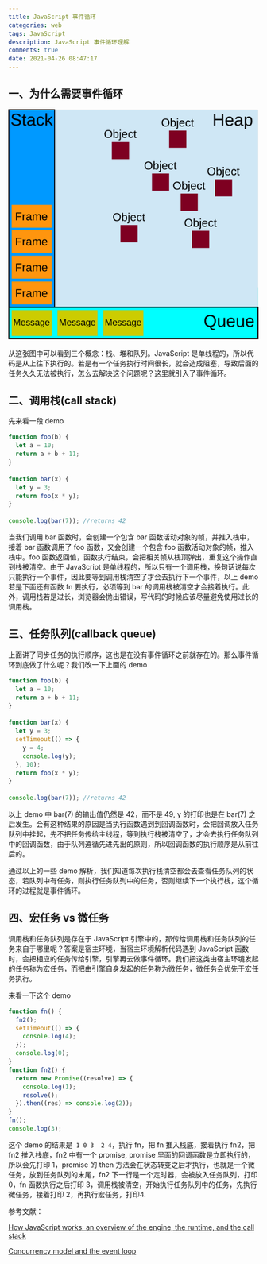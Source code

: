 ```yaml
---
title: JavaScript 事件循环
categories: web
tags: JavaScript
description: JavaScript 事件循环理解
comments: true
date: 2021-04-26 08:47:17
---
```


## 一、为什么需要事件循环

![JavaScript 引擎模型](../images/the_javascript_runtime_environment_example.svg)

从这张图中可以看到三个概念：栈、堆和队列。JavaScript 是单线程的，所以代码是从上往下执行的。若是有一个任务执行时间很长，就会造成阻塞，导致后面的任务久久无法被执行，怎么去解决这个问题呢？这里就引入了事件循环。

## 二、调用栈(call stack)

先来看一段 demo

```js
function foo(b) {
  let a = 10;
  return a + b + 11;
}

function bar(x) {
  let y = 3;
  return foo(x * y);
}

console.log(bar(7)); //returns 42
```

当我们调用 bar 函数时，会创建一个包含 bar 函数活动对象的帧，并推入栈中，接着 bar 函数调用了 foo 函数，又会创建一个包含 foo 函数活动对象的帧，推入栈中。foo 函数返回值，函数执行结束，会把相关帧从栈顶弹出，重复这个操作直到栈被清空。由于 JavaScript 是单线程的，所以只有一个调用栈，换句话说每次只能执行一个事件，因此要等到调用栈清空了才会去执行下一个事件，以上 demo 若是下面还有函数 fn 要执行，必须等到 bar 的调用栈被清空才会接着执行。此外，调用栈若是过长，浏览器会抛出错误，写代码的时候应该尽量避免使用过长的调用栈。

## 三、任务队列(callback queue)

上面讲了同步任务的执行顺序，这也是在没有事件循环之前就存在的。那么事件循环到底做了什么呢？我们改一下上面的 demo

```js
function foo(b) {
  let a = 10;
  return a + b + 11;
}

function bar(x) {
  let y = 3;
  setTimeout(() => {
    y = 4;
    console.log(y);
  }, 10);
  return foo(x * y);
}

console.log(bar(7)); //returns 42
```

以上 demo 中 bar(7) 的输出值仍然是 42，而不是 49, y 的打印也是在 bar(7) 之后发生。会有这种结果的原因是当执行函数遇到到回调函数时，会把回调放入任务队列中挂起，先不把任务传给主线程，等到执行栈被清空了，才会去执行任务队列中的回调函数，由于队列遵循先进先出的原则，所以回调函数的执行顺序是从前往后的。

通过以上的一些 demo 解析，我们知道每次执行栈清空都会去查看任务队列的状态，若队列中有任务，则执行任务队列中的任务，否则继续下一个执行栈，这个循环的过程就是事件循环。

## 四、宏任务 vs 微任务

调用栈和任务队列是存在于 JavaScript 引擎中的，那传给调用栈和任务队列的任务来自于哪里呢？答案是宿主环境，当宿主环境解析代码遇到 JavaScript 函数时，会把相应的任务传给引擎，引擎再去做事件循环。我们把这类由宿主环境发起的任务称为宏任务，而把由引擎自身发起的任务称为微任务，微任务会优先于宏任务执行。

来看一下这个 demo

```js
function fn() {
  fn2();
  setTimeout(() => {
    console.log(4);
  });
  console.log(0);
}
function fn2() {
  return new Promise((resolve) => {
    console.log(1);
    resolve();
  }).then((res) => console.log(2));
}
fn();
console.log(3);
```

这个 demo 的结果是` 1 0 3  2 4`，执行 fn，把 fn 推入栈底，接着执行 fn2，把 fn2 推入栈底，fn2 中有一个 promise, promise 里面的回调函数是立即执行的，所以会先打印 1，promise 的 then 方法会在状态转变之后才执行，也就是一个微任务，放到任务队列的末尾，fn2 下一行是一个定时器，会被放入任务队列，打印 0，fn 函数执行之后打印 3，调用栈被清空，开始执行任务队列中的任务，先执行微任务，接着打印 2，再执行宏任务，打印4.

参考文献：

[How JavaScript works: an overview of the engine, the runtime, and the call stack](https://blog.sessionstack.com/how-does-javascript-actually-work-part-1-b0bacc073cf)

[Concurrency model and the event loop](https://developer.mozilla.org/en-US/docs/Web/JavaScript/EventLoop)
